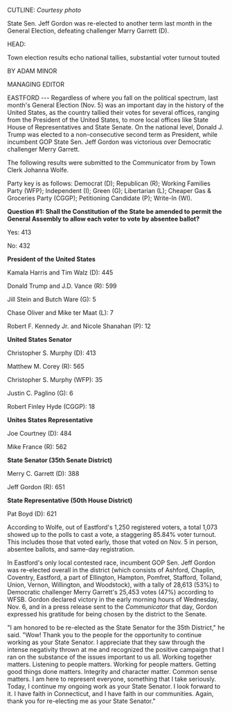 CUTLINE: *Courtesy photo*

State Sen. Jeff Gordon was re-elected to another term last month in the
General Election, defeating challenger Marry Garrett (D).

HEAD:

Town election results echo national tallies, substantial voter turnout
touted

BY ADAM MINOR

MANAGING EDITOR

EASTFORD --- Regardless of where you fall on the political spectrum,
last month's General Election (Nov. 5) was an important day in the
history of the United States, as the country tallied their votes for
several offices, ranging from the President of the United States, to
more local offices like State House of Representatives and State Senate.
On the national level, Donald J. Trump was elected to a non-consecutive
second term as President, while incumbent GOP State Sen. Jeff Gordon was
victorious over Democratic challenger Merry Garrett.

The following results were submitted to the Communicator from by Town
Clerk Johanna Wolfe.

Party key is as follows: Democrat (D); Republican (R); Working Families
Party (WFP); Independent (I); Green (G); Libertarian (L); Cheaper Gas &
Groceries Party (CGGP); Petitioning Candidate (P); Write-In (WI).

**Question \#1: Shall the Constitution of the State be amended to permit
the General Assembly to allow each voter to vote by absentee ballot?**

Yes: 413

No: 432

**President of the United States**

Kamala Harris and Tim Walz (D): 445

Donald Trump and J.D. Vance (R): 599

Jill Stein and Butch Ware (G): 5

Chase Oliver and Mike ter Maat (L): 7

Robert F. Kennedy Jr. and Nicole Shanahan (P): 12

**United States Senator**

Christopher S. Murphy (D): 413

Matthew M. Corey (R): 565

Christopher S. Murphy (WFP): 35

Justin C. Paglino (G): 6

Robert Finley Hyde (CGGP): 18

**Unites States Representative**

Joe Courtney (D): 484

Mike France (R): 562

**State Senator (35th Senate District)**

Merry C. Garrett (D): 388

Jeff Gordon (R): 651

**State Representative (50th House District)**

Pat Boyd (D): 621

According to Wolfe, out of Eastford's 1,250 registered voters, a total
1,073 showed up to the polls to cast a vote, a staggering 85.84% voter
turnout. This includes those that voted early, those that voted on Nov.
5 in person, absentee ballots, and same-day registration.

In Eastford's only local contested race, incumbent GOP Sen. Jeff Gordon
was re-elected overall in the district (which consists of Ashford,
Chaplin, Coventry, Eastford, a part of Ellington, Hampton, Pomfret,
Stafford, Tolland, Union, Vernon, Willington, and Woodstock), with a
tally of 28,613 (53%) to Democratic challenger Merry Garrett's 25,453
votes (47%) according to WFSB. Gordon declared victory in the early
morning hours of Wednesday, Nov. 6, and in a press release sent to the
*Communicator* that day, Gordon expressed his gratitude for being chosen
by the district to the Senate.

"I am honored to be re-elected as the State Senator for the 35th
District," he said. "Wow! Thank you to the people for the opportunity to
continue working as your State Senator. I appreciate that they saw
through the intense negativity thrown at me and recognized the positive
campaign that I ran on the substance of the issues important to us all.
Working together matters. Listening to people matters. Working for
people matters. Getting good things done matters. Integrity and
character matter. Common sense matters. I am here to represent everyone,
something that I take seriously. Today, I continue my ongoing work as
your State Senator. I look forward to it. I have faith in Connecticut,
and I have faith in our communities. Again, thank you for re-electing me
as your State Senator.\"
